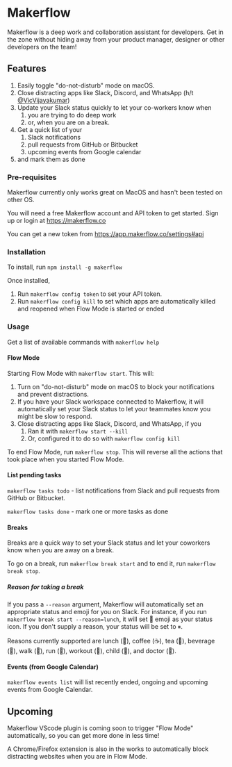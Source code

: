 # Makerflow

Makerflow is a deep work  and collaboration assistant for developers. Get in the zone without 
hiding away from your product manager, designer or other developers on the team!

## Features

1. Easily toggle "do-not-disturb" mode on macOS.
1. Close distracting apps like Slack, Discord, and WhatsApp (h/t [@VicVijayakumar](https://twitter.com/VicVijayakumar/status/1425590056266436610))
1. Update your Slack status quickly to let your co-workers know when 
   1. you are trying to do deep work
   1. or, when you are on a break.
1. Get a quick list of your 
   1. Slack notifications
   1. pull requests from GitHub or Bitbucket
   1. upcoming events from Google calendar
1. and mark them as done

### Pre-requisites

Makerflow currently only works great on MacOS and hasn't been tested on other OS.

You will need a free Makerflow account and API token to get started. Sign up or login at https://makerflow.co

You can get a new token from https://app.makerflow.co/settings#api

### Installation

To install, run `npm install -g makerflow`

Once installed, 
1. Run `makerflow config token` to set your API token.
2. Run `makerflow config kill` to set which apps are automatically killed and reopened 
when Flow Mode is started or ended

### Usage

Get a list of available commands with `makerflow help`

#### Flow Mode

Starting Flow Mode with `makerflow start`. This will: 
1. Turn on "do-not-disturb" mode on macOS to block your notifications and 
   prevent distractions.
1. If you have your Slack workspace connected to Makerflow, it will automatically set your 
   Slack status to let your teammates know you might be slow to respond.
1. Close distracting apps like Slack, Discord, and WhatsApp, if you
   1. Ran it with `makerflow start --kill` 
   1. Or, configured it to do so with `makerflow config kill`

To end Flow Mode, run `makerflow stop`. This will reverse all the actions that took place 
when you started Flow Mode.


#### List pending tasks

`makerflow tasks todo` - list  notifications from Slack and pull requests from GitHub or Bitbucket.

`makerflow tasks done` - mark one or more tasks as done

#### Breaks

Breaks are a quick way to set your Slack status and let your coworkers know when you are 
away on a break.

To go on a break, run `makerflow break start` and to end it, run `makerflow break stop`.

##### Reason for taking a break

If you pass a `--reason` argument, Makerflow will automatically set an appropriate status and emoji 
for you on Slack. For instance, if you run `makerflow break start --reason=lunch`, it will set 🥪 
emoji as your status icon. If you don't supply a reason, your status will be set to ⏸.

Reasons currently supported are lunch (🥪), coffee (☕️), tea (🍵), beverage (🥤), walk (👟), run (🏃), workout (💪), 
child (👶), and doctor (🏥).

#### Events (from Google Calendar)

`makerflow events list` will list recently ended, ongoing and upcoming events from Google Calendar.

## Upcoming

Makerflow VScode plugin is coming soon to trigger "Flow Mode" automatically, so you can get more done
in less time!

A Chrome/Firefox extension is also in the works to automatically block distracting websites when you
are in Flow Mode.
